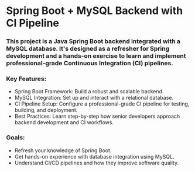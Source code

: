 # Spring Boot + MySQL Backend with CI Pipeline

### This project is a Java Spring Boot backend integrated with a MySQL database. It's designed as a refresher for Spring development and a hands-on exercise to learn and implement professional-grade Continuous Integration (CI) pipelines.

### Key Features:
- Spring Boot Framework: Build a robust and scalable backend.
- MySQL Integration: Set up and interact with a relational database.
- CI Pipeline Setup: Configure a professional-grade CI pipeline for testing, building, and deployment.
- Best Practices: Learn step-by-step how senior developers approach backend development and CI workflows.
### Goals:
- Refresh your knowledge of Spring Boot.
- Get hands-on experience with database integration using MySQL.
- Understand CI/CD pipelines and how they improve software quality.

